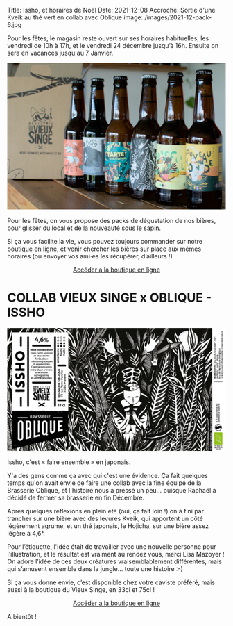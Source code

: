 Title: Issho, et horaires de Noël
Date: 2021-12-08
Accroche: Sortie d'une Kveik au thé vert en collab avec Oblique
image: /images/2021-12-pack-6.jpg

Pour les fêtes, le magasin reste ouvert sur ses horaires habituelles, les vendredi de 10h à 17h, et le vendredi 24 décembre jusqu’à 16h. Ensuite on sera en vacances jusqu'au 7 Janvier.

![](/images/2021-12-pack-6.jpg)

Pour les fêtes, on vous propose des packs de dégustation de nos bières, pour glisser du local et de la nouveauté sous le sapin.

Si ça vous facilite la vie, vous pouvez toujours commander sur notre boutique en ligne, et venir chercher les bières sur place aux mêmes horaires (ou envoyer vos ami⋅es les récupérer, d’ailleurs !)

<center><a href="https://boutique.vieuxsinge.com" class="button">Accéder a la boutique en ligne</a></center>

# COLLAB VIEUX SINGE x OBLIQUE - ISSHO

![](/images/2021-12-issho.png)

Issho, c'est « faire ensemble » en japonais.

Y'a des gens comme ça avec qui c'est une évidence. Ça fait quelques temps qu'on avait envie de faire une collab avec la fine équipe de la Brasserie Oblique, et l'histoire nous a pressé un peu… puisque Raphaël à décidé de fermer sa brasserie en fin Décembre.

Après quelques réflexions en plein été (oui, ça fait loin !) on à fini par trancher sur une bière avec des levures Kveik, qui apportent un côté légèrement agrume, et un thé japonais, le Hojicha, sur une bière assez légère à 4,6°.

Pour l’étiquette, l'idée était de travailler avec une nouvelle personne pour l'illustration, et le résultat est vraiment au rendez vous, merci Lisa Mazoyer ! On adore l’idée de ces deux créatures vraisemblablement différentes, mais qui s’amusent ensemble dans la jungle… toute une histoire :-)

Si ça vous donne envie, c’est disponible chez votre caviste préféré, mais aussi à la boutique du Vieux Singe, en 33cl et 75cl !

<center><a href="https://boutique.vieuxsinge.com" class="button">Accéder a la boutique en ligne</a></center>

A bientôt !
